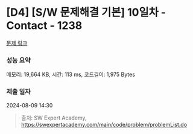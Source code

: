 # [D4] [S/W 문제해결 기본] 10일차 - Contact - 1238 

[문제 링크](https://swexpertacademy.com/main/code/problem/problemDetail.do?contestProbId=AV15B1cKAKwCFAYD) 

### 성능 요약

메모리: 19,664 KB, 시간: 113 ms, 코드길이: 1,975 Bytes

### 제출 일자

2024-08-09 14:30



> 출처: SW Expert Academy, https://swexpertacademy.com/main/code/problem/problemList.do